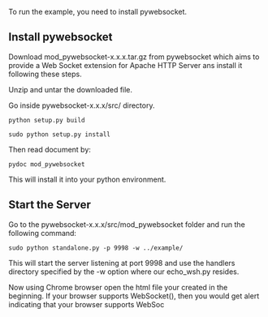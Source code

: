 To run the example, you need to install pywebsocket.

## Install pywebsocket

Download mod_pywebsocket-x.x.x.tar.gz from pywebsocket which aims to provide a Web Socket extension for Apache HTTP Server ans install it following these steps.

Unzip and untar the downloaded file.

Go inside pywebsocket-x.x.x/src/ directory.

    python setup.py build

    sudo python setup.py install

Then read document by:

    pydoc mod_pywebsocket
    
This will install it into your python environment.

## Start the Server

Go to the pywebsocket-x.x.x/src/mod_pywebsocket folder and run the following command:

    sudo python standalone.py -p 9998 -w ../example/

This will start the server listening at port 9998 and use the handlers directory specified by the -w option where our echo_wsh.py resides.

Now using Chrome browser open the html file your created in the beginning. If your browser supports WebSocket(), then you would get alert indicating that your browser supports WebSoc
